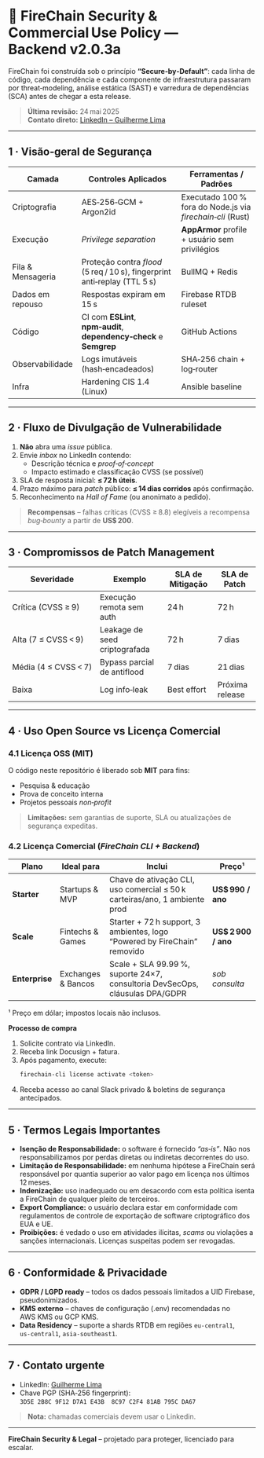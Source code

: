 
# 🔐 FireChain Security & Commercial Use Policy — Backend v2.0.3a

FireChain foi construída sob o princípio **“Secure‑by‑Default”**: cada linha de código, cada dependência
e cada componente de infraestrutura passaram por threat‑modeling, análise estática
(SAST) e varredura de dependências (SCA) antes de chegar a esta release.

> **Última revisão:** 24 mai 2025  
> **Contato direto:** [LinkedIn – Guilherme Lima](https://www.linkedin.com/in/guilhermelimadev-web3/)

---

## 1 · Visão‑geral de Segurança

| Camada | Controles Aplicados | Ferramentas / Padrões |
|--------|--------------------|-----------------------|
| Criptografia | AES‑256‑GCM + Argon2id | Executado 100 % fora do Node.js via *firechain‑cli* (Rust) |
| Execução | _Privilege separation_ | **AppArmor** profile + usuário sem privilégios |
| Fila & Mensageria | Proteção contra *flood* (5 req / 10 s), fingerprint anti‑replay (TTL 5 s) | BullMQ + Redis |
| Dados em repouso | Respostas expiram em 15 s | Firebase RTDB ruleset |
| Código | CI com **ESLint**, **npm‑audit**, **dependency‑check** e **Semgrep** | GitHub Actions |
| Observabilidade | Logs imutáveis (hash‑encadeados) | SHA‑256 chain + log‑router |
| Infra | Hardening CIS 1.4 (Linux) | Ansible baseline |

---

## 2 · Fluxo de Divulgação de Vulnerabilidade

1. **Não** abra uma _issue_ pública.  
2. Envie *inbox* no LinkedIn contendo:  
   - Descrição técnica e *proof‑of‑concept*  
   - Impacto estimado e classificação CVSS (se possível)  
3. SLA de resposta inicial: **≤ 72 h úteis**.  
4. Prazo máximo para _patch_ público: **≤ 14 dias corridos** após confirmação.  
5. Reconhecimento na _Hall of Fame_ (ou anonimato a pedido).

> **Recompensas** – falhas críticas (CVSS ≥ 8.8) elegíveis a recompensa _bug‑bounty_ a partir de **US$ 200**.

---

## 3 · Compromissos de Patch Management

| Severidade | Exemplo | SLA de Mitigação | SLA de Patch |
|------------|---------|------------------|--------------|
| Crítica (CVSS ≥ 9) | Execução remota sem auth | 24 h | 72 h |
| Alta (7 ≤ CVSS \< 9) | Leakage de seed criptografada | 72 h | 7 dias |
| Média (4 ≤ CVSS \< 7) | Bypass parcial de antiflood | 7 dias | 21 dias |
| Baixa | Log info‑leak | Best effort | Próxima release |

---

## 4 · Uso Open Source vs Licença Comercial

### 4.1 Licença OSS (MIT)

O código neste repositório é liberado sob **MIT** para fins:

* Pesquisa & educação  
* Prova de conceito interna  
* Projetos pessoais *non‑profit*

> **Limitações:** sem garantias de suporte, SLA ou atualizações de segurança expeditas.

### 4.2 Licença Comercial (*FireChain CLI + Backend*)

| Plano | Ideal para | Inclui | Preço¹ |
|-------|------------|--------|--------|
| **Starter** | Startups & MVP | Chave de ativação CLI, uso comercial ≤ 50 k carteiras/ano, 1 ambiente prod | **US$ 990 / ano** |
| **Scale** | Fintechs & Games | Starter + 72 h support, 3 ambientes, logo “Powered by FireChain” removido | **US$ 2 900 / ano** |
| **Enterprise** | Exchanges & Bancos | Scale + SLA 99.99 %, suporte 24×7, consultoria DevSecOps, cláusulas DPA/GDPR | *sob consulta* |

¹ Preço em dólar; impostos locais não inclusos.

**Processo de compra**

1. Solicite contrato via LinkedIn.
2. Receba link Docusign + fatura.  
3. Após pagamento, execute:  
   ```bash
   firechain-cli license activate <token>
   ```  
4. Receba acesso ao canal Slack privado & boletins de segurança antecipados.

---

## 5 · Termos Legais Importantes

- **Isenção de Responsabilidade:** o software é fornecido _“as‑is”_. Não nos responsabilizamos por perdas diretas ou indiretas decorrentes do uso.
- **Limitação de Responsabilidade:** em nenhuma hipótese a FireChain será responsável por quantia superior ao valor pago em licença nos últimos 12 meses.
- **Indenização:** uso inadequado ou em desacordo com esta política isenta a FireChain de qualquer pleito de terceiros.
- **Export Compliance:** o usuário declara estar em conformidade com regulamentos de controle de exportação de software criptográfico dos EUA e UE.
- **Proibições:** é vedado o uso em atividades ilícitas, _scams_ ou violações a sanções internacionais. Licenças suspeitas podem ser revogadas.

---

## 6 · Conformidade & Privacidade

- **GDPR / LGPD ready** – todos os dados pessoais limitados a UID Firebase, pseudonimizados.  
- **KMS externo** – chaves de configuração (.env) recomendadas no AWS KMS ou GCP KMS.  
- **Data Residency** – suporte a shards RTDB em regiões `eu‑central1`, `us‑central1`, `asia‑southeast1`.

---

## 7 · Contato urgente

* LinkedIn: [Guilherme Lima](https://www.linkedin.com/in/guilhermelimadev-web3/)  
* Chave PGP (SHA‑256 fingerprint): `3D5E 2B8C 9F12 D7A1 E43B  8C97 C2F4 81AB 795C DA67`

> **Nota:** chamadas comerciais devem usar o Linkedin.

---

**FireChain Security & Legal** – projetado para proteger, licenciado para escalar.
